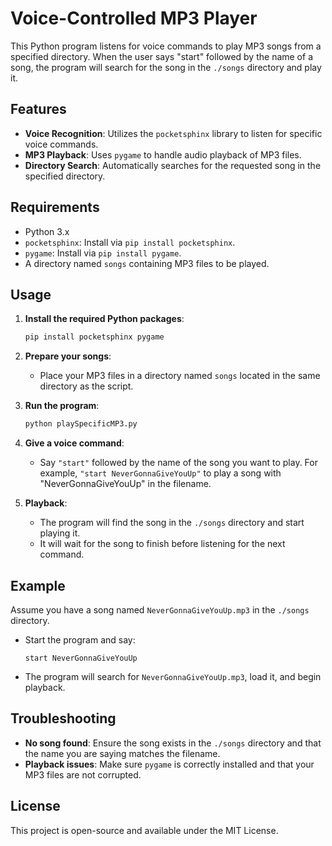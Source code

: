 # Voice-Controlled MP3 Player

This Python program listens for voice commands to play MP3 songs from a specified directory. When the user says "start" followed by the name of a song, the program will search for the song in the `./songs` directory and play it.

## Features

- **Voice Recognition**: Utilizes the `pocketsphinx` library to listen for specific voice commands.
- **MP3 Playback**: Uses `pygame` to handle audio playback of MP3 files.
- **Directory Search**: Automatically searches for the requested song in the specified directory.

## Requirements

- Python 3.x
- `pocketsphinx`: Install via `pip install pocketsphinx`.
- `pygame`: Install via `pip install pygame`.
- A directory named `songs` containing MP3 files to be played.

## Usage

1. **Install the required Python packages**:
   ```bash
   pip install pocketsphinx pygame
   ```

2. **Prepare your songs**:
   - Place your MP3 files in a directory named `songs` located in the same directory as the script.

3. **Run the program**:
   ```bash
   python playSpecificMP3.py
   ```

4. **Give a voice command**:
   - Say `"start"` followed by the name of the song you want to play. For example, `"start NeverGonnaGiveYouUp"` to play a song with "NeverGonnaGiveYouUp" in the filename.

5. **Playback**:
   - The program will find the song in the `./songs` directory and start playing it.
   - It will wait for the song to finish before listening for the next command.

## Example

Assume you have a song named `NeverGonnaGiveYouUp.mp3` in the `./songs` directory. 

- Start the program and say: 
  ```
  start NeverGonnaGiveYouUp
  ```
- The program will search for `NeverGonnaGiveYouUp.mp3`, load it, and begin playback.

## Troubleshooting

- **No song found**: Ensure the song exists in the `./songs` directory and that the name you are saying matches the filename.
- **Playback issues**: Make sure `pygame` is correctly installed and that your MP3 files are not corrupted.

## License

This project is open-source and available under the MIT License.
